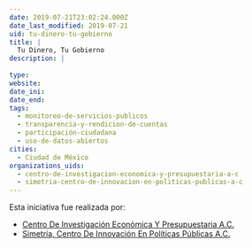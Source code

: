 ```yaml
---
date: 2019-07-21T23:02:24.000Z
date_last_modified: 2019-07-21
uid: tu-dinero-tu-gobierno
title: |
  Tu Dinero, Tu Gobierno
description: |
  
type: 
website: 
date_ini: 
date_end: 
tags:
  - monitoreo-de-servicios-publicos
  - transparencia-y-rendicion-de-cuentas
  - participación-ciudadana
  - uso-de-datos-abiertos
cities: 
  - Ciudad de México
organizations_uids:
  - centro-de-investigacion-economica-y-presupuestaria-a-c
  - simetria-centro-de-innovacion-en-politicas-publicas-a-c
---
```


Esta iniciativa fue realizada por:

- [Centro De Investigación Económica Y Presupuestaria A.C.](/organizaciones/centro-de-investigacion-economica-y-presupuestaria-a-c)
- [Simetría, Centro De Innovación En Políticas Públicas A.C.](/organizaciones/simetria-centro-de-innovacion-en-politicas-publicas-a-c)
